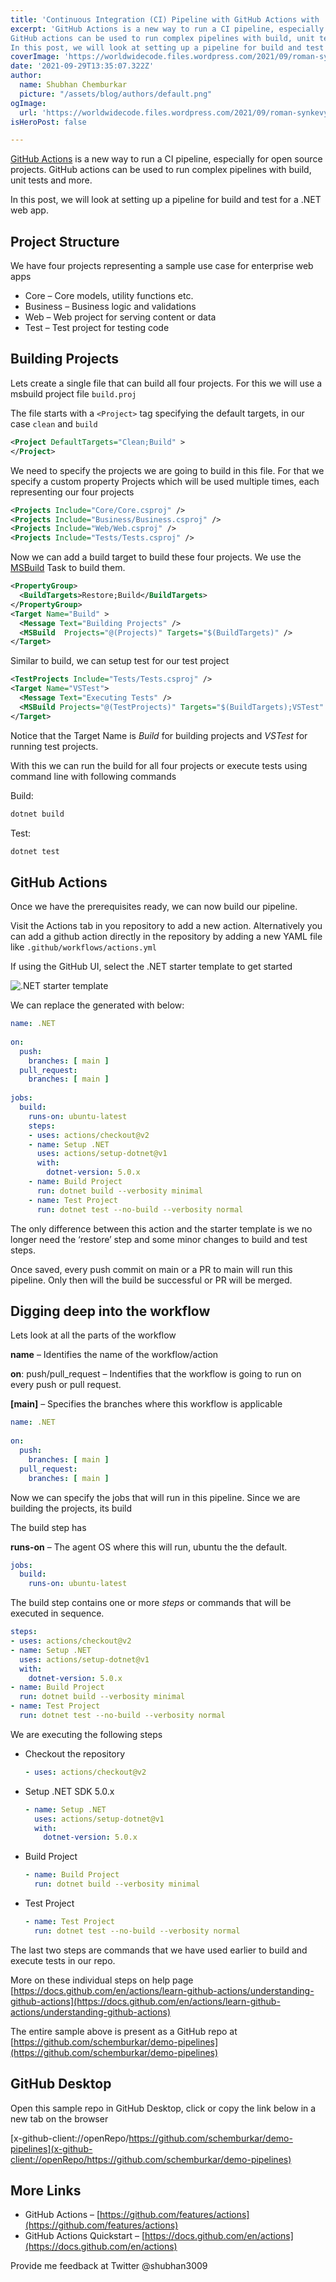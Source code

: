 ```yaml
---
title: 'Continuous Integration (CI) Pipeline with GitHub Actions with .NET'
excerpt: 'GitHub Actions is a new way to run a CI pipeline, especially for open source projects.
GitHub actions can be used to run complex pipelines with build, unit tests and more.
In this post, we will look at setting up a pipeline for build and test for a .NET web app.'
coverImage: 'https://worldwidecode.files.wordpress.com/2021/09/roman-synkevych-wx2l8l-fgea-unsplash.jpg?w=1080'
date: '2021-09-29T13:35:07.322Z'
author:
  name: Shubhan Chemburkar
  picture: "/assets/blog/authors/default.png"
ogImage:
  url: 'https://worldwidecode.files.wordpress.com/2021/09/roman-synkevych-wx2l8l-fgea-unsplash.jpg?w=1080'
isHeroPost: false

---
```


[GitHub Actions](https://github.com/features/actions) is a new way to run a CI pipeline, especially for open source projects.
GitHub actions can be used to run complex pipelines with build, unit tests and more.

In this post, we will look at setting up a pipeline for build and test for a .NET web app.

## Project Structure

We have four projects representing a sample use case for enterprise web apps

- Core – Core models, utility functions etc.
- Business – Business logic and validations
- Web – Web project for serving content or data
- Test – Test project for testing code

## Building Projects

Lets create a single file that can build all four projects. For this we will use a msbuild project file ```build.proj```

The file starts with a ```<Project>``` tag specifying the default targets, in our case ```clean``` and ```build```

```xml
<Project DefaultTargets="Clean;Build" >
</Project>
```
We need to specify the projects we are going to build in this file. For that we specify a custom property Projects which will be used multiple times, each representing our four projects

```xml
<Projects Include="Core/Core.csproj" />    
<Projects Include="Business/Business.csproj" />    
<Projects Include="Web/Web.csproj" />    
<Projects Include="Tests/Tests.csproj" />
```

Now we can add a build target to build these four projects. We use the [MSBuild](https://docs.microsoft.com/en-us/visualstudio/msbuild/msbuild-task?view=vs-2019) Task to build them.

```xml
<PropertyGroup>
  <BuildTargets>Restore;Build</BuildTargets>
</PropertyGroup>
<Target Name="Build" >
  <Message Text="Building Projects" />
  <MSBuild  Projects="@(Projects)" Targets="$(BuildTargets)" />
</Target>
```

Similar to build, we can setup test for our test project

```xml
<TestProjects Include="Tests/Tests.csproj" />
<Target Name="VSTest">
  <Message Text="Executing Tests" />
  <MSBuild Projects="@(TestProjects)" Targets="$(BuildTargets);VSTest" />
</Target>
```

Notice that the Target Name is *Build* for building projects and *VSTest* for running test projects.

With this we can run the build for all four projects or execute tests using command line with following commands

Build:

```bash
dotnet build
```
Test:

```bash
dotnet test
```

## GitHub Actions

Once we have the prerequisites ready, we can now build our pipeline.

Visit the Actions tab in you repository to add a new action. Alternatively you can add a github action directly in the repository by adding a new YAML file like ```.github/workflows/actions.yml```

If using the GitHub UI, select the .NET starter template to get started


![.NET starter template](https://worldwidecode.files.wordpress.com/2021/09/image.png)

We can replace the generated with below:

```yaml
name: .NET
 
on:
  push:
    branches: [ main ]
  pull_request:
    branches: [ main ]
 
jobs:
  build:
    runs-on: ubuntu-latest
    steps:
    - uses: actions/checkout@v2
    - name: Setup .NET
      uses: actions/setup-dotnet@v1
      with:
        dotnet-version: 5.0.x
    - name: Build Project
      run: dotnet build --verbosity minimal
    - name: Test Project
      run: dotnet test --no-build --verbosity normal
```

The only difference between this action and the starter template is we no longer need the ‘restore’ step and some minor changes to build and test steps.

Once saved, every push commit on main or a PR to main will run this pipeline. Only then will the build be successful or PR will be merged.

## Digging deep into the workflow

Lets look at all the parts of the workflow

**name** – Identifies the name of the workflow/action

**on**: push/pull_request – Indentifies that the workflow is going to run on every push or pull request.

**[main]** – Specifies the branches where this workflow is applicable

```yaml
name: .NET
 
on:
  push:
    branches: [ main ]
  pull_request:
    branches: [ main ]
```
Now we can specify the jobs that will run in this pipeline. Since we are building the projects, its build

The build step has

**runs-on** – The agent OS where this will run, ubuntu the the default.

```yaml
jobs:
  build:
    runs-on: ubuntu-latest
```

The build step contains one or more *steps* or commands that will be executed in sequence.

```yaml
steps:
- uses: actions/checkout@v2
- name: Setup .NET
  uses: actions/setup-dotnet@v1
  with:
    dotnet-version: 5.0.x
- name: Build Project
  run: dotnet build --verbosity minimal
- name: Test Project
  run: dotnet test --no-build --verbosity normal
```

We are executing the following steps

* Checkout the repository
  ```yaml
  - uses: actions/checkout@v2
  ```
- Setup .NET SDK 5.0.x
  ```yaml
  - name: Setup .NET
    uses: actions/setup-dotnet@v1
    with:
      dotnet-version: 5.0.x
  ```

* Build Project
  ```yaml
  - name: Build Project
    run: dotnet build --verbosity minimal
  ```
- Test Project
  ```yaml
  - name: Test Project
    run: dotnet test --no-build --verbosity normal
  ```

The last two steps are commands that we have used earlier to build and execute tests in our repo.

More on these individual steps on help page [https://docs.github.com/en/actions/learn-github-actions/understanding-github-actions](https://docs.github.com/en/actions/learn-github-actions/understanding-github-actions)

The entire sample above is present as a GitHub repo at [https://github.com/schemburkar/demo-pipelines](https://github.com/schemburkar/demo-pipelines)

## GitHub Desktop

Open this sample repo in GitHub Desktop, click or copy the link below in a new tab on the browser

[x-github-client://openRepo/https://github.com/schemburkar/demo-pipelines](x-github-client://openRepo/https://github.com/schemburkar/demo-pipelines)

## More Links

- GitHub Actions – [https://github.com/features/actions](https://github.com/features/actions)
- GitHub Actions Quickstart – [https://docs.github.com/en/actions](https://docs.github.com/en/actions)

Provide me feedback at Twitter @shubhan3009